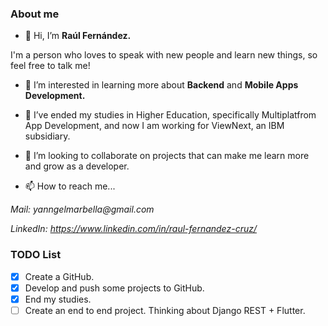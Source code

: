 ### About me
- 👋 Hi, I’m **Raúl Fernández.**

I'm a person who loves to speak with new people and learn new things, so feel free to talk me!

- 👀 I’m interested in learning more about **Backend** and **Mobile Apps Development.**

- 🌱 I’ve ended my studies in Higher Education, specifically Multiplatfrom App Development, and now I am working for ViewNext, an IBM subsidiary.

- 💞️ I’m looking to collaborate on projects that can make me learn more and grow as a developer.

- 📫 How to reach me...

_Mail: yanngelmarbella@gmail.com_

_LinkedIn: https://www.linkedin.com/in/raul-fernandez-cruz/_


### TODO List
- [X] Create a GitHub.
- [X] Develop and push some projects to GitHub.
- [X] End my studies.
- [ ] Create an end to end project. Thinking about Django REST + Flutter.

<!---
raulfc2000/raulfc2000 is a ✨ special ✨ repository because its `README.md` (this file) appears on your GitHub profile.
You can click the Preview link to take a look at your changes.
--->
